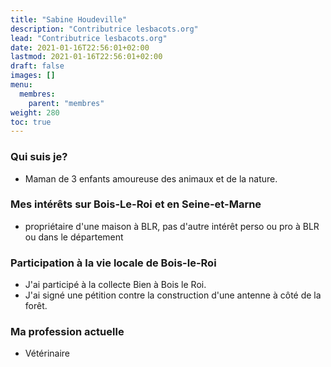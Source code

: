```yaml
---
title: "Sabine Houdeville"
description: "Contributrice lesbacots.org"
lead: "Contributrice lesbacots.org"
date: 2021-01-16T22:56:01+02:00
lastmod: 2021-01-16T22:56:01+02:00
draft: false
images: []
menu:
  membres:
    parent: "membres"
weight: 280
toc: true
---
```


### Qui suis je?

- Maman de 3 enfants amoureuse des animaux et de la nature.

### Mes intérêts sur Bois-Le-Roi et en Seine-et-Marne

- propriétaire d'une maison à BLR, pas d'autre intérêt perso ou pro à BLR ou dans le département

### Participation à la vie locale de Bois-le-Roi

- J'ai participé à la collecte Bien à Bois le Roi.
- J'ai signé une pétition contre la construction d'une antenne à côté de la forêt.

### Ma profession actuelle

- Vétérinaire